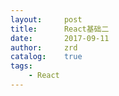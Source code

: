 ```yaml
---
layout:     post
title:      React基础二
date:       2017-09-11
author:     zrd
catalog:    true
tags:
    - React
---
```

